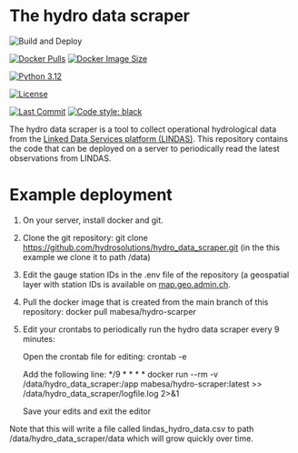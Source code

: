 # The hydro data scraper
<!-- GitHub Actions Status -->
![Build and Deploy](https://github.com/hydrosolutions/hydro_data_scraper/actions/workflows/docker-build-push.yml/badge.svg)

<!-- DockerHub Status -->
[![Docker Pulls](https://img.shields.io/docker/pulls/mabesa/hydro-scraper)](https://hub.docker.com/r/mabesa/hydro-scraper)
[![Docker Image Size](https://img.shields.io/docker/image-size/mabesa/hydro-scraper/latest)](https://hub.docker.com/r/mabesa/hydro-scraper)

<!-- Python Version -->
[![Python 3.12](https://img.shields.io/badge/python-3.12-blue.svg)](https://www.python.org/downloads/release/python-312/)

<!-- License -->
[![License](https://img.shields.io/github/license/mabesa/hydro-scraper)](https://github.com/mabesa/hydro-scraper/blob/main/LICENSE)

<!-- Code Quality & Maintenance -->
[![Last Commit](https://img.shields.io/github/last-commit/mabesa/hydro-scraper)](https://github.com/mabesa/hydro-scraper/commits/main)
[![Code style: black](https://img.shields.io/badge/code%20style-black-000000.svg)](https://github.com/psf/black)

The hydro data scraper is a tool to collect operational hydrological data from the [Linked Data Services platform (LINDAS)](https://lindas.admin.ch/?lang=de). This repository contains the code that can be deployed on a server to periodically read the latest observations from LINDAS. 

# Example deployment
1. On your server, install docker and git.
2. Clone the git repository: git clone https://github.com/hydrosolutions/hydro_data_scraper.git (in the this example we clone it to path /data)
3. Edit the gauge station IDs in the .env file of the repository (a geospatial layer with station IDs is available on [map.geo.admin.ch](https://map.geo.admin.ch/#/map?lang=en&center=2660025,1189925&z=1&bgLayer=ch.swisstopo.pixelkarte-grau&topic=gewiss&layers=ch.bafu.hydrologie-hydromessstationen).
4. Pull the docker image that is created from the main branch of this repository: docker pull mabesa/hydro-scarper
5. Edit your crontabs to periodically run the hydro data scraper every 9 minutes:
   
    Open the crontab file for editing: crontab -e
   
    Add the following line: */9 * * * * docker run --rm -v /data/hydro_data_scraper:/app mabesa/hydro-scraper:latest >> /data/hydro_data_scraper/logfile.log 2>&1
   
    Save your edits and exit the editor  
  
Note that this will write a file called lindas_hydro_data.csv to path /data/hydro_data_scraper/data which will grow quickly over time.  
